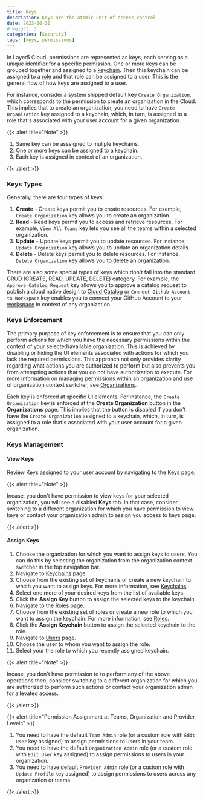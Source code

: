 ```yaml
---
title: Keys
description: Keys are the atomic unit of access control
date: 2023-10-30
# weight: 3
categories: [Security]
tags: [keys, permissions]
---
```


In Layer5 Cloud, permissions are represented as keys, each serving as a unique identifier for a specific permission. One or more keys can be grouped together and assigned to a [keychain](/cloud/security/keychains). Then this keychain can be assigned to a [role](/cloud/security/roles) and that role can be assigned to a user. This is the general flow of how keys are assigned to a user.

For instance, consider a system shipped default key `Create Organization`, which corresponds to the permission to create an organization in the Cloud. This implies that to create an organization, you need to have `Create Organization` key assigned to a keychain, which, in turn, is assigned to a role that's associated with your user account for a given organization.

{{< alert title="Note" >}}

1. Same key can be asssigned to muliple keychains.
2. One or more keys can be assigned to a keychain.
3. Each key is assigned in context of an organization.

{{< /alert >}}

### Keys Types

Generally, there are four types of keys:

1. **Create** - Create keys permit you to create resources. For example, `Create Organization` key allows you to create an organization.
2. **Read** - Read keys permit you to access and retrieve resources. For example, `View All Teams` key lets you see all the teams within a selected organization.
3. **Update** - Update keys permit you to update resources. For instance, `Update Organization` key allows you to update an organization details.
4. **Delete** - Delete keys permit you to delete resources. For instance, `Delete Organization` key allows you to delete an organization.

There are also some special types of keys which don't fall into the standard CRUD (CREATE, READ, UPDATE, DELETE) category. For example, the `Approve Catalog Request` key allows you to approve a catalog request to publish a cloud native design to [Cloud Catalog](/cloud/catalog) or `Connect Github Account to Workspace` key enables you to connect your GitHub Account to your [workspace](/cloud/workspaces) in context of any organization.


### Keys Enforcement

The primary purpose of key enforcement is to ensure that you can only perform actions for which you have the necessary permissions within the context of your selected/available organization. This is achieved by disabling or hiding the UI elements associated with actions for which you lack the required permissions. This approach not only provides clarity regarding what actions you are authorized to perform but also prevents you from attempting actions that you do not have authorization to execute.
For more information on managing permissions within an organization and use of organization context switcher, see [Organizations](/cloud/identity/organizations).

Each key is enforced at specific UI elements. For instance, the `Create Organization` key is enforced at the **Create Organization** button in the **Organizations** page. This implies that the button is disabled if you don't have the `Create Organization` assigned to a keychain, which, in turn, is assigned to a role that's associated with your user account for a given organization.


### Keys Management

#### View Keys

Review Keys assigned to your user account by navigating to the [Keys](https://cloud.layer5.io/security/keys) page.

{{< alert title="Note" >}}

Incase, you don't have permission to view keys for your selected organization, you will see a disabled **Keys** tab. In that case, consider switching to a different organization for which you have permission to view keys or contact your organization admin to assign you access to keys page.

{{< /alert >}}

#### Assign Keys

1. Choose the organization for which you want to assign keys to users. You can do this by selecting the organization from the organization context switcher in the top navigation bar.
2. Navigate to [Keychains](https://meshery.layer5.io/security/keychains) page.
3. Choose from the existing set of keychains or create a new keychain to which you want to assign keys. For more information, see [Keychains](/cloud/security/keychains).
4. Select one more of your desired keys from the list of available keys.
5. Click the **Assign Key** button to assign the selected keys to the keychain.
6. Navigate to the [Roles](https://cloud.layer5.io/security/roles) page.
7. Choose from the existing set of roles or create a new role to which you want to assign the keychain. For more information, see [Roles](/cloud/security/roles).
8. Click the **Assign Keychain** button to assign the selected keychain to the role.
9. Navigate to [Users](https://cloud.layer5.io/identity/users) page.
10. Choose the user to whom you want to assign the role. 
11. Select your the role to which you recently assigned keychain. 

{{< alert title="Note" >}}

Incase, you don't have permission to to perform any of the above operations then, consider switching to a different organization for which you are authorized to perform such actions or contact your organization admin for allevated access.

{{< /alert >}}

{{< alert title="Permission Assignment at Teams, Organization and Provider Levels" >}}

1. You need to have the default `Team Admin` role (or a custom role with `Edit User` key assigned) to assign permissions to users in your team.
2. You need to have the default `Organization Admin` role (or a custom role with `Edit User` key assigned) to assign permissions to users in your organization.
3. You need to have default `Provider Admin` role (or a custom role with `Update Profile` key assigned) to assign permissions to users across any organization or teams.

{{< /alert >}}

